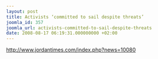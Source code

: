 ```yaml
---
layout: post
title: Activists ‘committed to sail despite threats’
joomla_id: 357
joomla_url: activists-committed-to-sail-despite-threats
date: 2008-08-17 06:19:31.000000000 +02:00
---
```

<p><a href="http://www.jordantimes.com/index.php?news=10080">http://www.jordantimes.com/index.php?news=10080</a></p>
